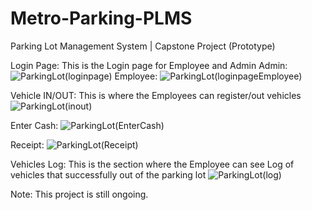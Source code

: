 # Metro-Parking-PLMS
Parking Lot Management System | Capstone Project (Prototype)

Login Page: This is the Login page for Employee and Admin
Admin:
![ParkingLot(loginpage)](https://github.com/CarlosNatanauan/Metro-Parking-PLMS/assets/94023674/d2939a30-e094-45d1-98c5-dbb469212611)
Employee:
![ParkingLot(loginpageEmployee)](https://github.com/CarlosNatanauan/Metro-Parking-PLMS/assets/94023674/3e6a85b1-4495-44fe-b53a-2547ebf8f522)

Vehicle IN/OUT: This is where the Employees can register/out vehicles
![ParkingLot(inout)](https://github.com/CarlosNatanauan/Metro-Parking-PLMS/assets/94023674/6f5090e7-5d23-47ff-af7f-a21d930fbcec)

Enter Cash:
![ParkingLot(EnterCash)](https://github.com/CarlosNatanauan/Metro-Parking-PLMS/assets/94023674/dadc6e8d-f722-4961-94b9-7f1c4837a884)

Receipt:
![ParkingLot(Receipt)](https://github.com/CarlosNatanauan/Metro-Parking-PLMS/assets/94023674/f245574f-13cd-4b88-8fa5-970eff3fce40)

Vehicles Log: This is the section where the Employee can see Log of vehicles that successfully out of the parking lot
![ParkingLot(log)](https://github.com/CarlosNatanauan/Metro-Parking-PLMS/assets/94023674/5c55d862-90f9-411d-8bb7-c5702736b69a)

Note: This project is still ongoing.
